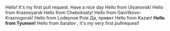 Hello! It's my first pull request. Have a nice day
Hello from Ulyanovsk!
Hello from Krasnoyarsk
Hello from Cheboksaty!
Hello from Gavrilkovo-Krasnogorsk!
Hello from Lodeynoe Pole
Да, привет
Hello from Kazan!
**Hello from Tyumen!**
Hello from Saratov , it's my very first pullrequest!
